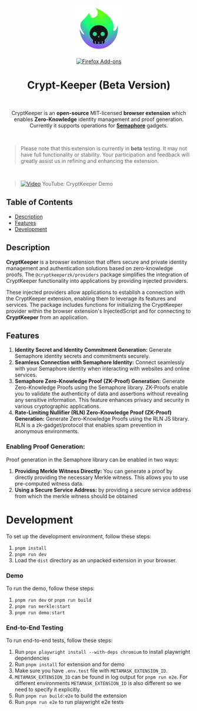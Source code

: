 <p align="center">
<img width="128" alt="CryptKeeper logo" src="./packages/app/src/static/icons/icon-128.png">
</p>
<p align="center">
<a rel="noreferrer noopener" target="blank" href="https://addons.mozilla.org/firefox/addon/cryptkeeper/"><img alt="Firefox Add-ons" src="https://img.shields.io/badge/Firefox-141e24.svg?&style=for-the-badge&logo=firefox-browser"></a>  
</p>

<h1 align="center">Crypt-Keeper (Beta Version)</h1>

<br/>
<p align="center">CryptKeeper is an <strong>open-source</strong> MIT-licensed <strong>browser extension</strong> which enables <strong>Zero-Knowledge</strong> identity management and proof generation.
Currently it supports operations for <strong><a href="https://semaphore.appliedzkp.org/">Semaphore</a></strong> gadgets.</p>
<br/>

> Please note that this extension is currently in **beta** testing. It may not have full functionality or stability. Your participation and feedback will greatly assist us in refining and enhancing the extension.

<br/>

> [![Video](https://img.youtube.com/vi/8nrggpxbJu8/maxresdefault.jpg)](https://youtu.be/8nrggpxbJu8)
> YouTube: CryptKeeper Demo

## Table of Contents

- [Description](#description)
- [Features](#features)
- [Development](#development)

## Description

**CryptKeeper** is a browser extension that offers secure and private identity management and authentication solutions based on zero-knowledge proofs. The `@cryptkeeperzk/providers` package simplifies the integration of CryptKeeper functionality into applications by providing injected providers.

These injected providers allow applications to establish a connection with the CryptKeeper extension, enabling them to leverage its features and services. The package includes functions for initializing the CryptKeeper provider within the browser extension's InjectedScript and for connecting to **CryptKeeper** from an application.

## Features

1. **Identity Secret and Identity Commitment Generation:** Generate Semaphore identity secrets and commitments securely. 
2. **Seamless Connection with Semaphore Identity:** Connect seamlessly with your Semaphore identity when interacting with websites and online services. 
3. **Semaphore Zero-Knowledge Proof (ZK-Proof) Generation:**  Generate Zero-Knowledge Proofs using the Semaphore library. ZK-Proofs enable you to validate the authenticity of data and assertions without revealing any sensitive information. This feature enhances privacy and security in various cryptographic applications.
4. **Rate-Limiting Nullifier (RLN) Zero-Knowledge Proof (ZK-Proof) Generation:**  Generate Zero-Knowledge Proofs using the RLN JS library. RLN is a zk-gadget/protocol that enables spam prevention in anonymous environments.
 
### Enabling Proof Generation:
Proof generation in the Semaphore library can be enabled in two ways:

1. **Providing Merkle Witness Directly:** You can generate a proof by directly providing the necessary Merkle witness. This allows you to use pre-computed witness data.
2. **Using a Secure Service Address:** by providing a secure service address from which the merkle witness should be obtained

# Development
To set up the development environment, follow these steps:

1. `pnpm install`
2. `pnpm run dev`
3. Load the `dist` directory as an unpacked extension in your browser.

### Demo

To run the demo, follow these steps:

1. `pnpm run dev` or `pnpm run build`
2. `pnpm run merkle:start`
3. `pnpm run demo:start`

### End-to-End Testing

To run end-to-end tests, follow these steps:

1. Run `pnpx playwright install --with-deps chromium` to install playwright dependencies
2. Run `pnpm install` for extension and for demo
3. Make sure you have `.env.test` file with `METAMASK_EXTENSION_ID`.
4. `METAMASK_EXTENSION_ID` can be found in log output for `pnpm run e2e`. For different environments `METAMASK_EXTENSION_ID` is also different so we need to specify it explicitly.
5. Run `pnpm run build:e2e` to build the extension
6. Run `pnpm run e2e` to run playwright e2e tests
